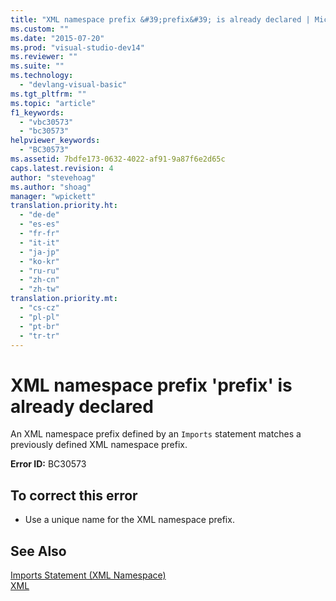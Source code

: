 ```yaml
---
title: "XML namespace prefix &#39;prefix&#39; is already declared | Microsoft Docs"
ms.custom: ""
ms.date: "2015-07-20"
ms.prod: "visual-studio-dev14"
ms.reviewer: ""
ms.suite: ""
ms.technology: 
  - "devlang-visual-basic"
ms.tgt_pltfrm: ""
ms.topic: "article"
f1_keywords: 
  - "vbc30573"
  - "bc30573"
helpviewer_keywords: 
  - "BC30573"
ms.assetid: 7bdfe173-0632-4022-af91-9a87f6e2d65c
caps.latest.revision: 4
author: "stevehoag"
ms.author: "shoag"
manager: "wpickett"
translation.priority.ht: 
  - "de-de"
  - "es-es"
  - "fr-fr"
  - "it-it"
  - "ja-jp"
  - "ko-kr"
  - "ru-ru"
  - "zh-cn"
  - "zh-tw"
translation.priority.mt: 
  - "cs-cz"
  - "pl-pl"
  - "pt-br"
  - "tr-tr"
---
```

# XML namespace prefix &#39;prefix&#39; is already declared
An XML namespace prefix defined by an `Imports` statement matches a previously defined XML namespace prefix.  
  
 **Error ID:** BC30573  
  
## To correct this error  
  
-   Use a unique name for the XML namespace prefix.  
  
## See Also  
 [Imports Statement (XML Namespace)](../../visual-basic/language-reference/statements/imports-statement-xml-namespace.md)   
 [XML](../../visual-basic/programming-guide/language-features/xml/index.md)